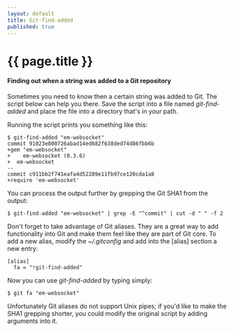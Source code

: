 ```yaml
---
layout: default
title: Git-find-added
published: true
---
```

# {{ page.title }}

#### Finding out when a string was added to a Git repository

Sometimes you need to know then a certain string was added to Git. The script below can help you there. Save the script into a file named _git-find-added_ and place the file into a directory that's in your path.

<script src="https://gist.github.com/2205576.js"> </script>

Running the script prints you something like this:

<pre><code>$ git-find-added "em-websocket"
commit 91023e800726abad14ed682f638ded74d86fbb6b
+gem "em-websocket"
+    em-websocket (0.3.6)
+  em-websocket
--
commit c911bb2f741eafa4d52289e11fb97ce120cda1a8
+require 'em-websocket'
</code></pre>

You can process the output further by grepping the Git SHA1 from the output: 

`$ git-find-added "em-websocket" | grep -E "^commit" | cut -d " " -f 2`

Don't forget to take advantage of Git aliases. They are a great way to add functionality into Git and make them feel like they are part of Git core. To add a new alias, modify the  _~/.gitconfig_ and add into the \[alias\] section a new entry:

<pre><code>[alias]
  fa = "!git-find-added"</code></pre>

Now you can use _git-find-added_ by typing simply:

`$ git fa "em-websocket"`

Unfortunately Git aliases do not support Unix pipes; if you'd like to make the SHA1 grepping shorter, you could modify the original script by adding arguments into it.
